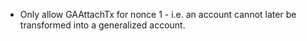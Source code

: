 * Only allow GAAttachTx for nonce 1 - i.e. an account cannot later be
  transformed into a generalized account.
